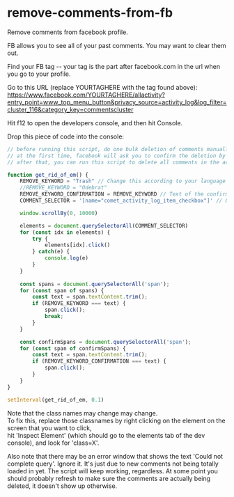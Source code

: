 # remove-comments-from-fb
Remove comments from facebook profile.

FB allows you to see all of your past comments. You may want to clear them out. 
  
Find your FB tag -- your tag is the part after facebook.com in the url when you go to your profile.

Go to this URL (replace YOURTAGHERE with the tag found above): https://www.facebook.com/YOURTAGHERE/allactivity?entry_point=www_top_menu_button&privacy_source=activity_log&log_filter=cluster_116&category_key=commentscluster
  
Hit f12 to open the developers console, and then hit Console.  
  
Drop this piece of code into the console:  

```javascript
// before running this script, do one bulk deletion of comments manually
// at the first time, facebook will ask you to confirm the deletion by typping your password
// after that, you can run this script to delete all comments in the activity log

function get_rid_of_em() {
    REMOVE_KEYWORD = "Trash" // Change this according to your language settings (text of  the button for mass delete)
    //REMOVE_KEYWORD = "Odebrat"
    REMOVE_KEYWORD_CONFIRMATION = REMOVE_KEYWORD // Text of the confirmation button
    COMMENT_SELECTOR = '[name="comet_activity_log_item_checkbox"]' // Or insert the selector you find in your inspector!

    window.scrollBy(0, 10000) 

    elements = document.querySelectorAll(COMMENT_SELECTOR) 
    for (const idx in elements) {
        try {
            elements[idx].click()
        } catch(e) {
            console.log(e)
        }
    }
    
    const spans = document.querySelectorAll('span');
    for (const span of spans) {
        const text = span.textContent.trim();
        if (REMOVE_KEYWORD === text) {
            span.click();
            break;
        }
    }

    const confirmSpans = document.querySelectorAll('span');
    for (const span of confirmSpans) {
        const text = span.textContent.trim();
        if (REMOVE_KEYWORD_CONFIRMATION === text) {
            span.click();
        }
    }
}

setInterval(get_rid_of_em, 0.1)
```
Note that the class names may change may change.  
To fix this, replace those classnames by right clicking on the element on the screen that you want to click,  
hit 'Inspect Element' (which should go to the elements tab of the dev console), and look for 'class=X'. 

Also note that there may be an error window that shows the text 'Could not complete query'. Ignore it. It's just due to new comments not being totally loaded in yet. The script will keep working, regardless. At some point you should probably refresh to make sure the comments are actually being deleted, it doesn't show up otherwise.
